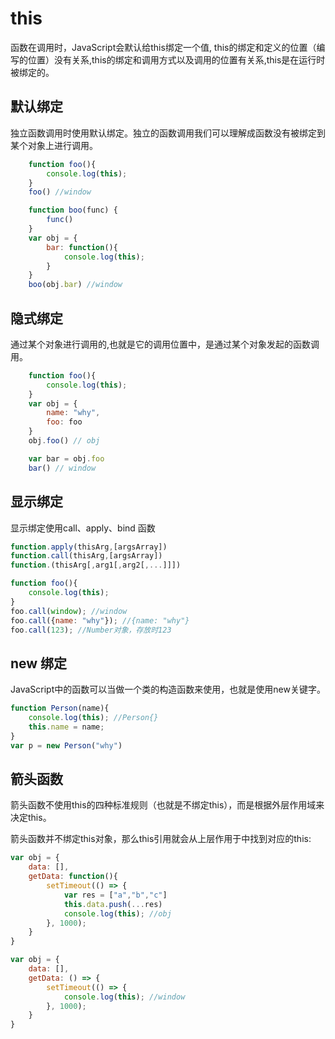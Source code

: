 # this
函数在调用时，JavaScript会默认给this绑定一个值, this的绑定和定义的位置（编写的位置）没有关系,this的绑定和调用方式以及调用的位置有关系,this是在运行时被绑定的。

## 默认绑定
独立函数调用时使用默认绑定。独立的函数调用我们可以理解成函数没有被绑定到某个对象上进行调用。
```javascript
    function foo(){
        console.log(this);
    }
    foo() //window

    function boo(func) {
        func()
    }
    var obj = {
        bar: function(){
            console.log(this);
        }
    }
    boo(obj.bar) //window
```

## 隐式绑定
通过某个对象进行调用的,也就是它的调用位置中，是通过某个对象发起的函数调用。
```javascript
    function foo(){
        console.log(this);
    }
    var obj = {
        name: "why",
        foo: foo
    }
    obj.foo() // obj

    var bar = obj.foo
    bar() // window
```

## 显示绑定
显示绑定使用call、apply、bind 函数
```javascript
function.apply(thisArg,[argsArray])
function.call(thisArg,[argsArray])
function.(thisArg[,arg1[,arg2[,...]]])

function foo(){
    console.log(this);
}
foo.call(window); //window
foo.call({name: "why"}); //{name: "why"}
foo.call(123); //Number对象，存放时123
```

## new 绑定
JavaScript中的函数可以当做一个类的构造函数来使用，也就是使用new关键字。
```javascript
function Person(name){
    console.log(this); //Person{}
    this.name = name;
}
var p = new Person("why")
```

## 箭头函数
箭头函数不使用this的四种标准规则（也就是不绑定this），而是根据外层作用域来决定this。

箭头函数并不绑定this对象，那么this引用就会从上层作用于中找到对应的this:
```javascript
var obj = {
    data: [],
    getData: function(){
        setTimeout(() => {
            var res = ["a","b","c"]
            this.data.push(...res)
            console.log(this); //obj
        }, 1000);
    }
}

var obj = {
    data: [],
    getData: () => {
        setTimeout(() => {
            console.log(this); //window
        }, 1000);
    }
}
```